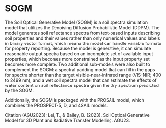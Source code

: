 # SOGM
The Soil Optical Generative Model (SOGM) is a soil spectra simulation model that utilizes the Denoising Diffusion Probabilistic Model (DDPM). The model generates soil reflectance spectra from text-based inputs describing soil properties and their values rather than only numerical values and labels in binary vector format, which means the model can handle variable formats for property reporting. Because the model is generative, it can simulate reasonable output spectra based on an incomplete set of available input properties, which becomes more constrained as the input property set becomes more complete. Two additional sub-models were also built to complement the SOGM: a spectral padding model that can fill in the gaps for spectra shorter than the target visible-near-infrared range (VIS-NIR; 400 to 2499 nm), and a wet soil spectra model that can estimate the effects of water content on soil reflectance spectra given the dry spectrum predicted by the SOGM.

Additionally, the SOGM is packaged with the PROSAIL model, which combines the PROSPECT-5, D, and 4SAIL models.

Citation (AGU2023): Lei, T., & Bailey, B. (2023). Soil Optical Generative Model for 3D Plant and Radiative Transfer Modelling. AGU23. 
